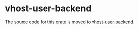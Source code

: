 # vhost-user-backend

The source code for this crate is moved to
[vhost-user-backend](https://github.com/rust-vmm/vhost/).
